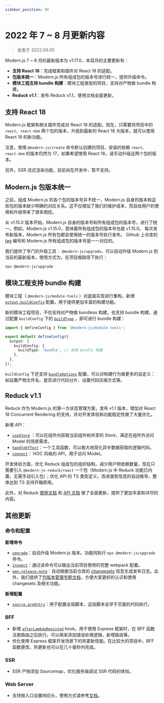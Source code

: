 ```yaml
---
sidebar_position: 99
---
```


# 2022 年 7 ~ 8 月更新内容

> 发表于 2022.09.05

Modern.js 7 ~ 8 月的最新版本为 v1.17.0，本双月的主要更新有：

- **支持 React 18**：完成框架和插件对 React 18 的适配。
- **包版本统一**：Modern.js 所有组成包的版本号进行统一，提供升级命令。
- **模块工程支持 bundle 构建**：模块工程类型的项目，支持对产物做 bundle 构建。
- **Reduck v1.1**：发布 Reduck v1.1，使用文档全面更新。

## 支持 React 18

Modern.js 框架和相关插件完成对 React 18 的适配。现在，只需要将项目中的 `react`、`react-dom` 两个包的版本，升级到最新的 React 18 大版本，就可以使用 React 18 的新功能。

注意，使用 `@modern-js/create` 命令默认创建的项目，安装的依赖 `react`、`react-dom` 的版本仍然为 17，如果希望使用 React 18，请手动升级这两个包的版本。

另外，SSR 流式渲染功能，目前尚在开发中，暂不支持。

## Modern.js 包版本统一

之前，组成 Modern.js 的各个包的版本号并不统一，Modern.js 自身的版本和这些包的版本缺少明确的对应关系。这不仅增加了我们的维护成本，而且给用户的使用和升级带来了很多困扰。

从 v1.15.0 版本开始，Modern.js 自身的版本号和所有组成包的版本号，进行了统一。例如，Modern.js v1.15.0，意味着所有组成包的版本号也是 v1.15.0。 每次发布新版本，Modern.js 所有包都会使用统一的版本号执行发布。 Github 上仓库的 [tag](https://github.com/modern-js-dev/modern.js/tags) 编号和 Modern.js 所有组成包的版本号是一一对应的。

我们提供了专门的升级工具： `@modern-js/upgrade`，可以自动升级 Modern.js 到当前的最新版本。使用方式为，在项目根路径下执行：

```bash
npx @modern-js/upgrade
```

## 模块工程支持 bundle 构建

模块工程（ `@modern-js/module-tools` ）对底层实现进行重构，新增 [`output.buildConfig`](https://modernjs.dev/v1/docs/apis/module/config/output/build-config/) 配置，用于提供更加丰富的构建功能。

新的模块工程项目，不仅支持对产物做 bundless 构建，也支持 bundle 构建。通过配置 `buildConfig` 下的 [`buildType`](https://modernjs.dev/v1/docs/apis/module/config/output/build-config/build-type) ，即可进行 bundle 构建：

```ts title="modern.config.ts"
import { defineConfig } from '@modern-js/module-tools';

export default defineConfig({
  output: {
    buildConfig: {
      buildType: 'bundle', // 采用 bundle 构建
    },
  },
});
```

`buildConfig` 下还支持 [`bundleOptions`](https://modernjs.dev/v1/docs/apis/module/config/output/build-config/bundle-options) 配置，可以对构建行为做更多的自定义：如设置产物文件名、是否进行代码分片、设置代码压缩方式等。

## Reduck v1.1

Reduck 作为 Modern.js 的第一方状态管理方案，发布 v1.1 版本，增加对 React 18 Concurrent Rendering 的支持，并对开发体验和功能稳定性做了大量优化。

新增 API：

- [`useStore`](https://modernjs.dev/v1/docs/apis/app/runtime/model/use-store) ：可以在组件内获取当前组件树共享的 Store，满足在组件外访问 Model 的场景需求。
- [`handleEffect`](https://modernjs.dev/v1/docs/apis/app/runtime/model/handle-effect)：一个工具函数，可以极大地简化异步数据获取的逻辑代码。
- [`connect`](https://modernjs.dev/v1/docs/apis/app/runtime/model/connect)： HOC 风格的 API，用于访问 Model。

开发体验方面，优化 Reduck 组成包的组织结构，减少用户侧依赖数量，现在只需要引入 `@modern-js-reduck/react` 一个包（Modern.js 中 Reduck 功能已内置，无需手动引入包）；优化 API 的 TS 类型定义，改进类型信息的自动推导，整体达到 TS 支持开箱即用。

此外，对 Reduck [使用文档](https://modernjs.dev/v1/docs/guides/features/model/quick-start) 和 [API 文档](https://modernjs.dev/v1/docs/apis/app/runtime/model/model_) 做了全面更新，提供了更加丰富和详尽的内容。

## 其他更新

### 命令和配置

**新增命令**

- [`upgrade`](https://modernjs.dev/v1/docs/apis/app/commands/upgrade)：自动升级 Modern.js 版本。功能同执行 `npx @modern-js/upgrade` 命令。
- [`inspect`](https://modernjs.dev/v1/docs/apis/app/commands/inspect)：通过该命令可以输出当前项目使用的完整 webpack 配置。
- [`gen-release-note`](https://modernjs.dev/v1/docs/apis/module/commands/gen-release-note)：自动根据当前仓库的 [changesets](https://github.com/changesets/changesets) 信息生成发布日志。此外，我们提供了[包版本管理专题文档](https://modernjs.dev/v1/docs/guides/features/changesets/introduce)，方便大家更好的认识和使用 changesets 及相关功能。

**新增配置**

- [`source.preEntry`](https://modernjs.dev/v1/docs/apis/app/config/source/pre-entry)：用于配置全局脚本，这段脚本会早于页面的代码执行。

### BFF

- 新增 [`afterLambdaRegisted`](https://modernjs.dev/v1/docs/apis/app/runtime/bff-server/after-lambda-registed) hook。用于使用 Express 框架时，在 BFF 函数注册路由之后执行。可以用来添加错误处理逻辑，新增路由等。
- 优化使用 Express 框架开发场景下的热更新性能。在比较大的项目中，BFF 函数更改，热更新也可以在几十毫秒内完成。

### SSR

- SSR 产物添加 Sourcemap，优化服务端调试 SSR 代码的体验。

### Web Server

- 支持按入口设置响应头，使用方式请参考[文档](https://modernjs.dev/v1/docs/apis/app/config/server/routes#自定义响应头)。

